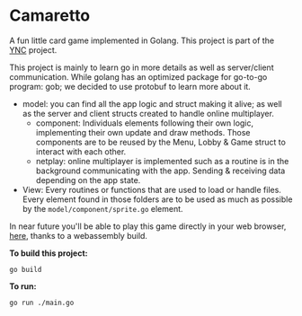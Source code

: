# Camaretto

A fun little card game implemented in Golang. This project is part of the [YNC](https://yn-corp.xyz/home) project.

This project is mainly to learn go in more details as well as server/client communication. While golang has an optimized package for go-to-go program: gob; we decided to use protobuf to learn more about it.


- model: you can find all the app logic and struct making it alive; as well as the server and client structs created to handle online multiplayer.
    - component: Individuals elements following their own logic, implementing their own update and draw methods. Those components are to be reused by the Menu, Lobby & Game struct to interact with each other.
    - netplay: online multiplayer is implemented such as a routine is in the background communicating with the app. Sending & receiving data depending on the app state.
- View: Every routines or functions that are used to load or handle files. Every element found in those folders are to be used as much as possible by the `model/component/sprite.go` element.

In near future you'll be able to play this game directly in your web browser, [here](https://yn-corp.xyz/camaretto), thanks to a webassembly build.

__To build this project:__

    go build

__To run:__

    go run ./main.go
